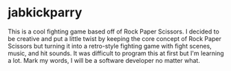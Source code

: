 # jabkickparry

This is a cool fighting game based off of Rock Paper Scissors. I decided to be creative and put a little twist by keeping the core concept of Rock Paper Scissors but turning it into a retro-style fighting game with fight scenes, music, and hit sounds. It was difficult to program this at first but I'm learning a lot. Mark my words, I will be a software developer no matter what. 
